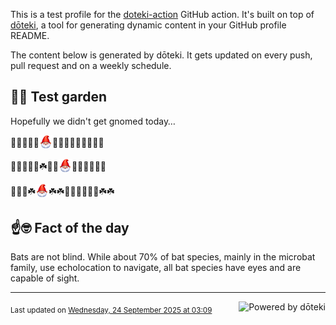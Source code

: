 This is a test profile for the [doteki-action](https://github.com/welpo/doteki-action) GitHub action. It's built on top of [dōteki](https://doteki.org), a tool for generating dynamic content in your GitHub profile README.

The content below is generated by dōteki. It gets updated on every push, pull request and on a weekly schedule.

## 👨‍🌾 Test garden

Hopefully we didn't get gnomed today…

<!-- garden start -->
🐸🌿🌸🌸🌱<sub><img src="https://raw.githubusercontent.com/welpo/doteki-action/main/assets/gnomed.png" width="21" alt="Consider yourself gnomed"></sub>🐇🌿🌿🌿🐛🦋🌺🌿🌿
<!-- garden end --><!-- garden start -->
🐸🌸🌿🌸🌳☘️🐝🐇<sub><img src="https://raw.githubusercontent.com/welpo/doteki-action/main/assets/gnomed.png" width="21" alt="Consider yourself gnomed"></sub>🌸🌺🐝🌻🐇🐇
<!-- garden end --><!-- garden start -->
🌳🐇🌸☘️<sub><img src="https://raw.githubusercontent.com/welpo/doteki-action/main/assets/gnomed.png" width="21" alt="Consider yourself gnomed"></sub>☘️☘️🌸🐸🍀🌹🌷🍄☘️☘️
<!-- garden end -->

## ☝️🤓 Fact of the day

<!-- did_you_know start -->
Bats are not blind. While about 70% of bat species, mainly in the microbat family, use echolocation to navigate, all bat species have eyes and are capable of sight.
<!-- did_you_know end -->

---

<a href="https://doteki.org"><img src="https://img.shields.io/badge/powered_by-d%C5%8Dteki-0?style=flat-square&labelColor=202b2d&color=5E936C" align="right" alt="Powered by dōteki"></a> <div style="text-align: left;"><sub>
<!-- last_updated start -->Last updated on <a href="https://github.com/welpo/doteki-action/actions/workflows/ci.yaml">Wednesday, 24 September 2025 at 03:09<!-- last_updated end --></sub></div>
